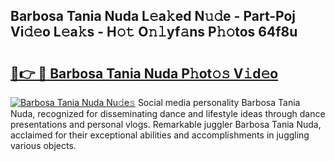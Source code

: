 ## Barbosa Tania Nuda L𝚎a𝚔ed N𝚞𝚍e - Part-Poj Vi𝚍𝚎o L𝚎a𝚔s - H𝚘𝚝 O𝚗𝚕yf𝚊ns P𝚑𝚘tos 64f8u

# <h2><a href="http://kfcrcvg.oniu.top/?m=Barbosa+Tania+Nuda">🔗👉 🔴 Barbosa Tania Nuda P𝚑ot𝚘𝚜 V𝚒d𝚎o</a></h2>

[![Barbosa Tania Nuda Nu𝚍e𝚜](https://i.imgur.com/0qMVB7G.gif)](http://kfcrcvg.oniu.top/?m=Barbosa+Tania+Nuda)
Social media personality Barbosa Tania Nuda, recognized for disseminating dance and lifestyle ideas through dance presentations and personal vlogs. Remarkable juggler Barbosa Tania Nuda, acclaimed for their exceptional abilities and accomplishments in juggling various objects.  
